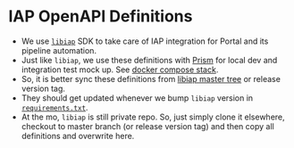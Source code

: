 # IAP OpenAPI Definitions

- We use [`libiap`](https://umccr-illumina.github.io/libiap/) SDK to take care of IAP integration for Portal and its pipeline automation.
- Just like `libiap`, we use these definitions with [Prism](https://github.com/stoplightio/prism) for local dev and integration test mock up. See [docker compose stack](../docker-compose.yml).
- So, it is better sync these definitions from [libiap master tree](https://github.com/umccr-illumina/libiap/tree/master/swagger) or release version tag.
- They should get updated whenever we bump `libiap` version in [`requirements.txt`](../requirements.txt).
- At the mo, `libiap` is still private repo. So, just simply clone it elsewhere, checkout to master branch (or release version tag) and then copy all definitions and overwrite here.
